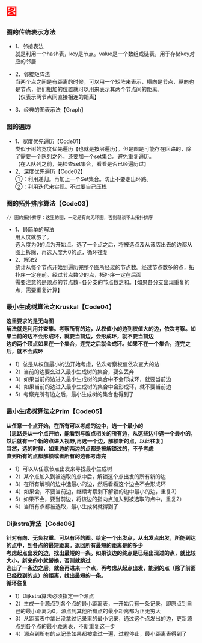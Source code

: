 # <font color="red">**图**</font>

### 图的传统表示方法  
* 1、邻接表法  
    就是利用一个hash表，key是节点。value是一个数组或链表，用于存储key对应的邻居  
* 2、邻接矩阵法  
    当两个点之间是有距离的时候，可以用一个矩阵来表示，横向是节点，纵向也是节点，他们相加的位置就可以用来表示其两个节点间的距离。  
    【仅表示两节点间直接相连的距离】  
    
* 3、经典的图表示法【Graph】  

### 图的遍历  

* 1、宽度优先遍历【Code01】  
    类似于树的宽度优先遍历【也就是按层遍历】。但是图是可能存在回路的，除了需要一个队列之外，还要加一个set集合。避免重复遍历。  
    【在入队列之前，先检查set集合，看看是否已经遍历过】  
* 2、深度优先遍历【Code02】  
    ①：利用递归。再加上一个Set集合。防止不要走出环路。  
    ②：利用迭代来实现。不过要自己压栈  
  
### 图的拓扑排序算法【Code03】  
```
// 图的拓扑排序：这里的图，一定是有向无环图，否则就谈不上拓扑排序  
```
* 1、最简单的解法  
     用入度就够了。  
     选入度为0的点为开始点。选了一个点之后，将被选点及从该店出去的边都从图上拆除，再选入度为0的点，循环往复  
* 2、解法2  
     统计从每个节点开始到遍历完整个图所经过的节点数。经过节点数多的点，拓扑序一定在前。经过节点数少的点，拓扑序一定在后面  
     需要注意的是顶点的节点数=各分支的节点数之和。【如果各分支出现重复的点，需要重复计算】  


### 最小生成树算法之Kruskal【Code04】  
**这里要求的是无向图**  
**解法就是利用并查集。考察所有的边，从权值小的边到权值大的边，依次考察。如果当前的边不会形成环，就要当前边，会形成环，就不要当前边**  
**边的两个顶点如果在一个集合，连完之后就会成环。如果不在一个集合，连完之后，就不会成环**  
* 1）总是从权值最小的边开始考虑，依次考察权值依次变大的边  
* 2）当前的边要么进入最小生成树的集合，要么丢弃  
* 3）如果当前的边进入最小生成树的集合中不会形成环，就要当前边  
* 4）如果当前的边进入最小生成树的集合中会形成环，就不要当前边  
* 5）考察完所有边之后，最小生成树的集合也得到了  


### 最小生成树算法之Prim【Code05】  
**从任意一个点开始，在所有可以考虑的边中，选一个最小的  
【思路是从一个点开始，能看到与改点相关的所有边，从这些边中选一个最小的，**  
**然后就有一个新的点进入视野,再选一个边，解锁新的点，以此往复】**  
**当然，选的时候，如果边的两边的点都是被解锁过的，不予考虑**  
**直到所有的点都解锁或者所有的边都考虑完**  
* 1）可以从任意节点出发来寻找最小生成树  
* 2）某个点加入到被选取的点中后，解锁这个点出发的所有新的边  
* 3）在所有解锁的边中选最小的边，然后看看这个边会不会形成环  
* 4）如果会，不要当前边，继续考察剩下解锁的边中最小的边，重复3）  
* 5）如果不会，要当前边，将该边的指向点加入到被选取的点中，重复2）  
* 6）当所有点都被选取，最小生成树就得到了  

### Dijkstra算法【Code06】  
**针对有向、无负权重、可以有环的图。给定一个出发点，从出发点出发，所能到达的点中，到各点的最短距离。返回所有最短的距离是的多少**  
**考虑起点出发的边，找出最短的一条。如果该边的终点是已经出现过的点，就比较大小，新来的小就替换，否则就跳过**  
**选出了一条边之后。就会再进来一个点，再考虑从起点出发，能到的点（除了前面已经找到的点）的距离，找出最短的一条。**  
**循环往复**  
* 1）Dijkstra算法必须指定一个源点  
* 2）生成一个源点到各个点的最小距离表，一开始只有一条记录，即原点到自己的最小距离为0，源点到其他所有点的最小距离都为正无穷大  
* 3）从距离表中拿出没拿过记录里的最小记录，通过这个点发出的边，更新源点到各个点的最小距离表，不断重复这一步  
* 4）源点到所有的点记录如果都被拿过一遍，过程停止，最小距离表得到了  

